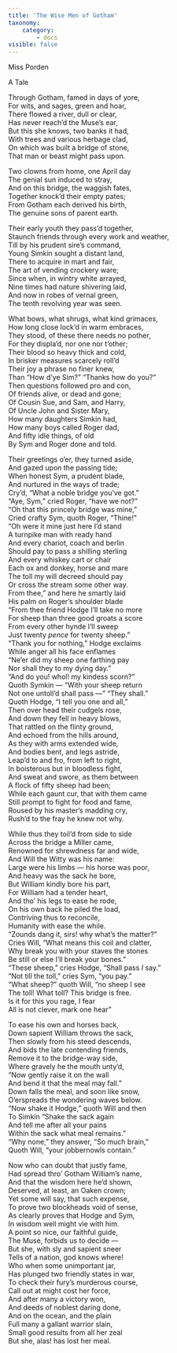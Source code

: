 ```yaml
---
title: 'The Wise Men of Gotham'
taxonomy:
    category:
        - docs
visible: false
---
```


<div class="author">Miss Porden</div>

<span class="title">A Tale  </span>
  
Through Gotham, famed in days of yore,  
For wits, and sages, green and hoar,  
There flowed a river, dull or clear,  
Has never reach’d the Muse’s ear,  
But this she knows, two banks it had,  
With trees and various herbage clad,  
On which was built a bridge of stone,  
That man or beast might pass upon.  
  
Two clowns from home, one April day  
The genial sun induced to stray,  
And on this bridge, the waggish fates,  
Together knock’d their empty pates;  
From Gotham each derived his birth,  
The genuine sons of parent earth.  
  
Their early youth they pass’d together,  
Staunch friends through every work and weather,  
Till by his prudent sire’s command,  
Young Simkin sought a distant land,  
There to acquire in mart and fair,  
The art of vending crockery ware;  
Since when, in wintry white arrayed,  
Nine times had nature shivering laid,  
And now in robes of vernal green,  
The tenth revolving year was seen.  
  
What bows, what shrugs, what kind grimaces,  
How long close lock’d in warm embraces,  
They stood, of these there needs no pother,  
For they displa’d, nor one nor t’other;  
Their blood so heavy thick and cold,  
In brisker measures scarcely roll’d  
Their joy a phrase no finer knew,  
Than “How d’ye Sim?” “Thanks how do you?”  
Then questions followed pro and con,  
Of friends alive, or dead and gone;  
Of Cousin Sue, and Sam, and Harry,  
Of Uncle John and Sister Mary,  
How many daughters Simkin had,  
How many boys called Roger dad,  
And fifty idle things, of old  
By Sym and Roger done and told.  
  
Their greetings o’er, they turned aside,  
And gazed upon the passing tide;  
When honest Sym, a prudent blade,  
And nurtured in the ways of trade;  
Cry’d, “What a noble bridge you’ve got.”  
“Aye, Sym,” cried Roger, “have we not?”  
“Oh that this princely bridge was mine,”  
Cried crafty Sym, quoth Roger, “Thine!”  
“Oh were it mine just here I’d stand  
A turnpike man with ready hand  
And every chariot, coach and berlin  
Should pay to pass a shilling sterling  
And every whiskey cart or chair  
Each ox and donkey, horse and mare  
The toll my will decreed should pay  
Or cross the stream some other way.  
From thee,” and here he smartly laid  
His palm on Roger’s shoulder blade  
“From thee friend Hodge I’ll take no more  
For sheep than three good groats a score  
From every other hynde I’ll sweep  
Just twenty *pence* for twenty sheep.”  
“Thank you for nothing,” Hodge exclaims  
While anger all his face enflames  
“Ne’er did my sheep one farthing pay  
Nor shall they to my dying day.”  
“And do you! whol! my kindess scorn?”  
Quoth Symkin — “With your sheep return  
Not one untoll’d shall pass —” “They shall.”  
Quoth Hodge, “I tell you one and all,”  
Then over head their cudgels rose,  
And down they fell in heavy blows,  
That rattled on the flinty ground,  
And echoed from the hills around,  
As they with arms extended wide,  
And bodies bent, and legs astride,  
Leap’d to and fro, from left to right,  
In boisterous but in bloodless fight,  
And sweat and swore, as them between  
A flock of fifty sheep had been;  
While each gaunt cur, that with them came  
Still prompt to fight for food and fame,  
Roused by his master’s madding cry,  
Rush’d to the fray he knew not why.  
  
While thus they toil’d from side to side  
Across the bridge a Miller came,  
Renowned for shrewdness far and wide,  
And Will the Witty was his name:  
Large were his limbs — his horse was poor,  
And heavy was the sack he bore,  
But William kindly bore his part,  
For William had a tender heart,  
And tho’ his legs to ease he rode,  
On his own back he piled the load,  
Contriving thus to reconcile,  
Humanity with ease the while.  
“Zounds dang it, sirs! why what’s the matter?”  
Cries Will, “What means this coil and clatter,  
Why break you with your staves the stones  
Be still or else I’ll break your bones.”  
“These sheep,” cries Hodge, “Shall pass *I* say.”  
“Not till the toll,” cries Sym, “you pay.”  
“What sheep?” quoth Will, “no sheep I see  
The toll! What toll? This bridge is free.  
Is it for this you rage, I fear  
All is not clever, mark one hear”  
  
To ease his own and horses back,  
Down sapient William throws the sack,  
Then slowly from his steed descends,  
And bids the late contending friends,  
Remove it to the bridge-way side,  
Where gravely he the mouth unty’d,  
“Now gently raise it on the wall  
And bend it that the meal may fall.”  
Down falls the meal, and soon like snow,  
O’erspreads the wondering waves below.  
“Now shake it Hodge,” quoth Will and then  
To Simkin “Shake the sack again  
And tell me after all your pains  
Within the sack what meal remains.”  
“Why none,” they answer, “So much brain,”  
Quoth Will, “your jobbernowls contain.”  
  
Now who can doubt that justly fame,  
Had spread thro’ Gotham William’s name,  
And that the wisdom here he’d shown,  
Deserved, at least, an Oaken crown;  
Yet some will say, that such expense,  
To prove two blockheads void of sense,  
As clearly proves that Hodge and Sym,  
In wisdom well might vie with him.  
A point so nice, our faithful guide,  
The Muse, forbids us to decide —  
But she, with sly and sapient sneer  
Tells of a nation, god knows where!  
Who when some unimportant jar,  
Has plunged two friendly states in war,  
To check their fury’s murderous course,  
Call out at might cost her force,  
And after many a victory won,  
And deeds of noblest daring done,  
And on the ocean, and the plain  
Full many a gallant warrior slain,  
Small good results from all her zeal  
But she, alas! has lost her meal.